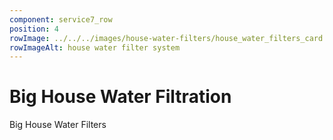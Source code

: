 ```yaml
---
component: service7_row
position: 4
rowImage: ../../../images/house-water-filters/house_water_filters_card.webp
rowImageAlt: house water filter system
---
```

#  Big House Water Filtration

Big House Water Filters
